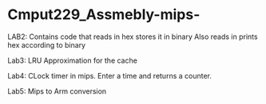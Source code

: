 # Cmput229_Assmebly-mips-
LAB2:
  Contains code that reads in hex stores it in binary
  Also reads in prints hex according to binary
  
Lab3:
  LRU Approximation for the cache
  
Lab4:
  CLock timer in mips. Enter a time and returns a counter.
  
Lab5:
  Mips to Arm conversion
